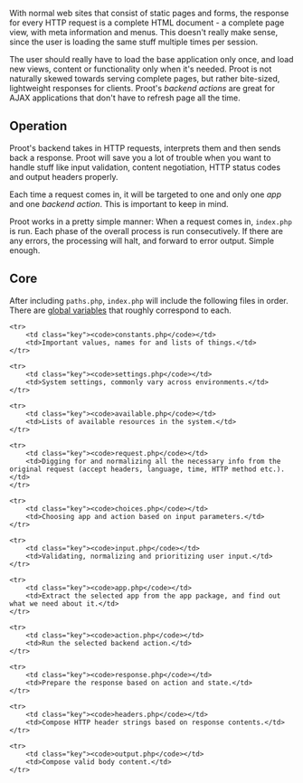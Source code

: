 
With normal web sites that consist of static pages and forms, the response for every HTTP request is a complete HTML document - a complete page view, with meta information and menus. This doesn't really make sense, since the user is loading the same stuff multiple times per session.

The user should really have to load the base application only once, and load new views, content or functionality only when it's needed. Proot is not naturally skewed towards serving complete pages, but rather bite-sized, lightweight responses for clients. Proot's *backend actions* are great for AJAX applications that don't have to refresh page all the time.



## Operation

Proot's backend takes in HTTP requests, interprets them and then sends back a response. Proot will save you a lot of trouble when you want to handle stuff like input validation, content negotiation, HTTP status codes and output headers properly.

Each time a request comes in, it will be targeted to one and only one *app* and one *backend action*. This is important to keep in mind.

Proot works in a pretty simple manner: When a request comes in, `index.php` is run. Each phase of the overall process is run consecutively. If there are any errors, the processing will halt, and forward to error output. Simple enough.



## Core

After including `paths.php`, `index.php` will include the following files in order. There are [global variables](?category=cheatsheets&id=backend-variables) that roughly correspond to each.


<table>

	<tr>
		<td class="key"><code>constants.php</code></td>
		<td>Important values, names for and lists of things.</td>
	</tr>

	<tr>
		<td class="key"><code>settings.php</code></td>
		<td>System settings, commonly vary across environments.</td>
	</tr>

	<tr>
		<td class="key"><code>available.php</code></td>
		<td>Lists of available resources in the system.</td>
	</tr>

	<tr>
		<td class="key"><code>request.php</code></td>
		<td>Digging for and normalizing all the necessary info from the original request (accept headers, language, time, HTTP method etc.).</td>
	</tr>

	<tr>
		<td class="key"><code>choices.php</code></td>
		<td>Choosing app and action based on input parameters.</td>
	</tr>

	<tr>
		<td class="key"><code>input.php</code></td>
		<td>Validating, normalizing and prioritizing user input.</td>
	</tr>

	<tr>
		<td class="key"><code>app.php</code></td>
		<td>Extract the selected app from the app package, and find out what we need about it.</td>
	</tr>

	<tr>
		<td class="key"><code>action.php</code></td>
		<td>Run the selected backend action.</td>
	</tr>

	<tr>
		<td class="key"><code>response.php</code></td>
		<td>Prepare the response based on action and state.</td>
	</tr>

	<tr>
		<td class="key"><code>headers.php</code></td>
		<td>Compose HTTP header strings based on response contents.</td>
	</tr>

	<tr>
		<td class="key"><code>output.php</code></td>
		<td>Compose valid body content.</td>
	</tr>
</table>
